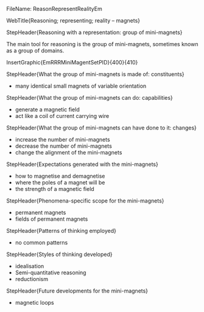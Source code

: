 FileName: ReasonRepresentRealityEm

WebTitle{Reasoning; representing; reality – magnets}

StepHeader{Reasoning with a representation: group of mini-magnets}

The main tool for reasoning is the group of mini-magnets, sometimes
 known as a group of domains.

InsertGraphic{EmRRRMiniMagentSetPID}{400}{410}

StepHeader{What the group of mini-magnets is made of: constituents}

- many identical small magnets of variable orientation

StepHeader{What the group of mini-magnets can do: capabilities}

- generate a magnetic field
- act like a coil of current carrying wire

StepHeader{What the group of mini-magnets can have done to it: changes}

- increase the number of mini-magnets
- decrease the number of mini-magnets
- change the alignment of the mini-magnets

StepHeader{Expectations generated with the mini-magnets}

- how to magnetise and demagnetise
- where the poles of a magnet will be
- the strength of a magnetic field

StepHeader{Phenomena-specific scope  for the mini-magnets}

- permanent magnets
- fields of permanent magnets

StepHeader{Patterns of thinking employed}

- no common patterns

StepHeader{Styles of thinking developed}

- idealisation
- Semi-quantitative reasoning
- reductionism

StepHeader{Future developments for the mini-magnets}

- magnetic loops
